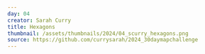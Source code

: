 ```yaml
---
day: 04
creator: Sarah Curry
title: Hexagons
thumbnail: /assets/thumbnails/2024/04_scurry_hexagons.png
source: https://github.com/currysarah/2024_30daymapchallenge
---
```


